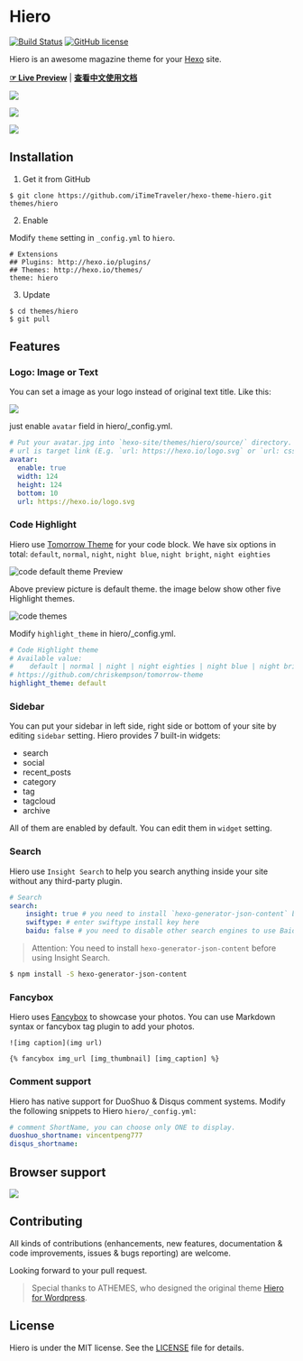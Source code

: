 # Hiero

[![Build Status](https://travis-ci.org/iTimeTraveler/hexo-theme-hiero.svg?branch=master)](https://travis-ci.org/iTimeTraveler/hexo-theme-hiero)		[![GitHub license](https://img.shields.io/badge/license-MIT-blue.svg)](https://github.com/iTimeTraveler/hexo-theme-hiero/blob/master/LICENSE)


Hiero is an awesome magazine theme for your [Hexo] site.

[**☞ Live Preview**](https://itimetraveler.github.io/hexo-theme-hiero/) | [**查看中文使用文档**](https://github.com/iTimeTraveler/hexo-theme-hiero/blob/master/README.cn.md)


![](https://raw.githubusercontent.com/iTimeTraveler/iTimeTraveler.github.io/master/gallery/hiero-demo-screen.png)

![](https://raw.githubusercontent.com/iTimeTraveler/hexo-theme-hiero/master/source/preview/mobile-preview.png)

![](https://raw.githubusercontent.com/iTimeTraveler/hexo-theme-hiero/master/source/preview/Hiero_home.png)


<!--more-->

## Installation

 1. Get it from GitHub

 ```shell
 $ git clone https://github.com/iTimeTraveler/hexo-theme-hiero.git themes/hiero
 ```
 2. Enable

 Modify `theme` setting in `_config.yml` to `hiero`.
 ```
 # Extensions
 ## Plugins: http://hexo.io/plugins/
 ## Themes: http://hexo.io/themes/
 theme: hiero
 ```
 3. Update

 ```shell
 $ cd themes/hiero
 $ git pull
 ```


## Features


### Logo: Image or Text

You can set a image as your logo instead of original text title. Like this:

![](https://raw.githubusercontent.com/iTimeTraveler/hexo-theme-hiero/master/source/preview/logo-preview.jpg)

just enable `avatar` field in hiero/_config.yml.

```yml
# Put your avatar.jpg into `hexo-site/themes/hiero/source/` directory.
# url is target link (E.g. `url: https://hexo.io/logo.svg` or `url: css/images/mylogo.jpg`)
avatar: 
  enable: true
  width: 124
  height: 124
  bottom: 10
  url: https://hexo.io/logo.svg
```


### Code Highlight

Hiero use [Tomorrow Theme](https://github.com/chriskempson/tomorrow-theme) for your code block. We have six options in total: `default`, `normal`, `night`, `night blue`, `night bright`, `night eighties`

![code `default` theme Preview](https://raw.githubusercontent.com/iTimeTraveler/hexo-theme-hiero/master/source/preview/code-default-preview.png)

Above preview picture is default theme. the image below show other five Highlight themes.

![code themes](https://github.com/iTimeTraveler/hexo-theme-hiero/blob/master/source/preview/code-theme.jpg?raw=true)

Modify `highlight_theme` in hiero/_config.yml.

```yml
# Code Highlight theme
# Available value:
#    default | normal | night | night eighties | night blue | night bright
# https://github.com/chriskempson/tomorrow-theme
highlight_theme: default
```



### Sidebar

You can put your sidebar in left side, right side or bottom of your site by editing `sidebar` setting.
Hiero provides 7 built-in widgets:

- search
- social
- recent_posts
- category
- tag
- tagcloud
- archive

All of them are enabled by default. You can edit them in `widget` setting.


### Search

Hiero use `Insight Search` to help you search anything inside your site without any third-party plugin.

```yml
# Search
search:
    insight: true # you need to install `hexo-generator-json-content` before using Insight Search
    swiftype: # enter swiftype install key here
    baidu: false # you need to disable other search engines to use Baidu search, options: true, false
```

> Attention: You need to install `hexo-generator-json-content` before using Insight Search.

```bash
$ npm install -S hexo-generator-json-content
```


### Fancybox

Hiero uses [Fancybox] to showcase your photos. You can use Markdown syntax or fancybox tag plugin to add your photos.

```
![img caption](img url)

{% fancybox img_url [img_thumbnail] [img_caption] %}
```

### Comment support

Hiero has native support for DuoShuo & Disqus comment systems. Modify the following snippets to Hiero `hiero/_config.yml`:

```yml
# comment ShortName, you can choose only ONE to display.
duoshuo_shortname: vincentpeng777
disqus_shortname: 
```

## Browser support

![](https://github.com/iTimeTraveler/hexo-theme-hiero/blob/master/source/preview/browser-support.png?raw=true)


## Contributing

All kinds of contributions (enhancements, new features, documentation & code improvements, issues & bugs reporting) are welcome.

Looking forward to your pull request.


> Special thanks to ATHEMES, who designed the original theme [Hiero for Wordpress](http://athemes.com/theme/hiero/).


## License

Hiero is under the MIT license. See the [LICENSE](https://github.com/iTimeTraveler/hexo-theme-hiero/blob/master/LICENSE) file for details.


[Hexo]: https://hexo.io/
[Fancybox]: http://fancyapps.com/fancybox/
[Font Awesome]: http://fontawesome.io/
